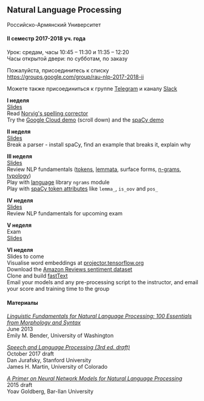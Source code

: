 
## Natural Language Processing
Российско-Армянский Университет

#### II семестр 2017-2018 уч. года

Урок: средам, часы 10:45 – 11:30 и 11:35 – 12:20  
Часы открытой двери: по субботам, по заказу

Пожалуйста, присоединитесь к списку <https://groups.google.com/group/rau-nlp-2017-2018-ii>

Можете также присоединиться к группе [Telegram](https://t.me/joinchat/GZeYOhCR_QfqYg-OksF0vA)
и каналу [Slack](https://rau-python.slack.com/messages/C94H2QBLG/) 


**I неделя**  
[Slides](https://docs.google.com/presentation/d/1HmLNAyfuXGqEEcEDDwXbz88StRuLv5ZgdTmWnGeolY4/edit?usp=sharing)  
Read [Norvig's spelling corrector](https://norvig.com/spell-correct.html)  
Try the [Google Cloud demo](https://cloud.google.com/natural-language/) (scroll down) and the [spaCy demo](https://demos.explosion.ai/displacy/?text=Pope%27s%20baby%20steps%20on%20gays)

**II неделя**  
[Slides](https://docs.google.com/presentation/d/1WKYJHSn2th1mLsQINxa9i6EI_93bLPahNj5TbIGhNU8/edit?usp=sharing)  
Break a parser - install spaCy, find an example that breaks it, explain why

**III неделя**  
[Slides](https://docs.google.com/presentation/d/18UKH-lkMJxF0dqiZn4jSdH4AD6Um35V79D-m7TCe5Tc/edit?usp=sharing)   
Review NLP fundamentals ([tokens](https://en.wikipedia.org/wiki/Lexical_analysis), [lemmata](https://en.wikipedia.org/wiki/Lemma_(morphology)), surface forms, [n-grams](https://en.wikipedia.org/wiki/N-gram), [typology](https://en.wikipedia.org/wiki/Linguistic_typology))  
Play with [language](https://github.com/signaln/language) library `ngrams` module  
Play with [spaCy token attributes](https://spacy.io/api/token#attributes) like `lemma_`, `is_oov` and `pos_`

**IV неделя**  
[Slides](https://docs.google.com/presentation/d/1hxqh4g94p2O2mWHsk1qj7Ax_RD5uZhquwjFAxCEPpNk/edit?usp=sharing)  
Review NLP fundamentals for upcoming exam  

**V неделя**  
Exam    
[Slides](https://docs.google.com/presentation/d/1jxqlF6cu2tbKis1nI--XAJNlsm64Y0lx_zNJRBOag2A/edit?usp=sharing)  

**VI неделя**  
Slides to come  
Visualise word embeddings at [projector.tensorflow.org](http://projector.tensorflow.org/)  
Download the [Amazon Reviews sentiment dataset](https://www.kaggle.com/bittlingmayer/amazonreviews)  
Clone and build [fastText](https://fasttext.cc/docs/en/support.html#building-fasttext)  
Email your models and any pre-processing script to the instructor, and email your score and training time to the group


#### Материалы

[*Linguistic Fundamentals for Natural Language Processing: 100 Essentials from Morphology and Syntax*](http://www.morganclaypool.com/doi/abs/10.2200/S00493ED1V01Y201303HLT020)  
June 2013  
Emily M. Bender, University of Washington  

[*Speech and Language Processing (3rd ed. draft)*](https://web.stanford.edu/~jurafsky/slp3/)  
October 2017 draft  
Dan Jurafsky, Stanford University  
James H. Martin, University of Colorado

[*A Primer on Neural Network Models for Natural Language Processing*](http://u.cs.biu.ac.il/~yogo/nnlp.pdf)  
2015 draft  
Yoav Goldberg, Bar-Ilan University  
